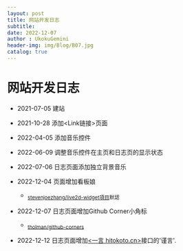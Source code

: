 ```yaml
---
layout: post
title: 网站开发日志
subtitle: 
date: 2022-12-07
author : UkokuGemini
header-img: img/Blog/B07.jpg
catalog: true
---
```


# 网站开发日志

 - 2021-07-05 建站

 - 2021-10-28 添加<Link链接>页面

 - 2022-04-05 添加音乐控件

 - 2022-06-09 调整音乐控件在主页和日志页的显示状态

 - 2022-07-06 日志页面添加独立背景音乐

 - 2022-12-04 页面增加看板娘
   - <sub>[stevenjoezhang/live2d-widget項目](https://github.com/stevenjoezhang/live2d-widget)默認</sub>
  
 - 2022-12-07 日志页面增加Github Corner小角标
     - <sub>[tholman/github-corners](https://github.com/tholman/github-corners)</sub>
     
 - 2022-12-12 日志页面增加[<一言 hitokoto.cn>](hitokoto.cn)接口的'谨言'.
